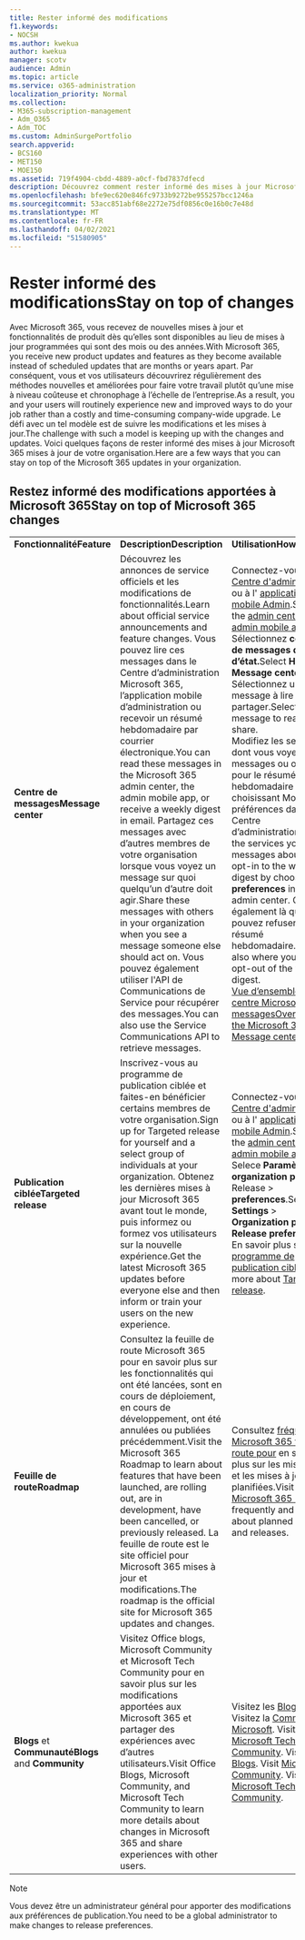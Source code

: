 ```yaml
---
title: Rester informé des modifications
f1.keywords:
- NOCSH
ms.author: kwekua
author: kwekua
manager: scotv
audience: Admin
ms.topic: article
ms.service: o365-administration
localization_priority: Normal
ms.collection:
- M365-subscription-management
- Adm_O365
- Adm_TOC
ms.custom: AdminSurgePortfolio
search.appverid:
- BCS160
- MET150
- MOE150
ms.assetid: 719f4904-cbdd-4889-a0cf-fbd7837dfecd
description: Découvrez comment rester informé des mises à jour Microsoft 365 à l’aide du centre de messages, de la publication ciblée, de la feuille de route et des blogs et Community.
ms.openlocfilehash: bfe9ec620e846fc9733b9272be955257bcc1246a
ms.sourcegitcommit: 53acc851abf68e2272e75df0856c0e16b0c7e48d
ms.translationtype: MT
ms.contentlocale: fr-FR
ms.lasthandoff: 04/02/2021
ms.locfileid: "51580905"
---
```

# <a name="stay-on-top-of-changes"></a><span data-ttu-id="8c296-103">Rester informé des modifications</span><span class="sxs-lookup"><span data-stu-id="8c296-103">Stay on top of changes</span></span>

<span data-ttu-id="8c296-104">Avec Microsoft 365, vous recevez de nouvelles mises à jour et fonctionnalités de produit dès qu’elles sont disponibles au lieu de mises à jour programmées qui sont des mois ou des années.</span><span class="sxs-lookup"><span data-stu-id="8c296-104">With Microsoft 365, you receive new product updates and features as they become available instead of scheduled updates that are months or years apart.</span></span> <span data-ttu-id="8c296-105">Par conséquent, vous et vos utilisateurs découvrirez régulièrement des méthodes nouvelles et améliorées pour faire votre travail plutôt qu’une mise à niveau coûteuse et chronophage à l’échelle de l’entreprise.</span><span class="sxs-lookup"><span data-stu-id="8c296-105">As a result, you and your users will routinely experience new and improved ways to do your job rather than a costly and time-consuming company-wide upgrade.</span></span> <span data-ttu-id="8c296-106">Le défi avec un tel modèle est de suivre les modifications et les mises à jour.</span><span class="sxs-lookup"><span data-stu-id="8c296-106">The challenge with such a model is keeping up with the changes and updates.</span></span> <span data-ttu-id="8c296-107">Voici quelques façons de rester informé des mises à jour Microsoft 365 mises à jour de votre organisation.</span><span class="sxs-lookup"><span data-stu-id="8c296-107">Here are a few ways that you can stay on top of the Microsoft 365 updates in your organization.</span></span>

## <a name="stay-on-top-of-microsoft-365-changes"></a><span data-ttu-id="8c296-108">Restez informé des modifications apportées à Microsoft 365</span><span class="sxs-lookup"><span data-stu-id="8c296-108">Stay on top of Microsoft 365 changes</span></span>

||||
|:-----|:-----|:-----|
|<span data-ttu-id="8c296-109">**Fonctionnalité**</span><span class="sxs-lookup"><span data-stu-id="8c296-109">**Feature**</span></span> <br/> |<span data-ttu-id="8c296-110">**Description**</span><span class="sxs-lookup"><span data-stu-id="8c296-110">**Description**</span></span> <br/> |<span data-ttu-id="8c296-111">**Utilisation**</span><span class="sxs-lookup"><span data-stu-id="8c296-111">**How to use**</span></span> <br/> |
|<span data-ttu-id="8c296-112">**Centre de messages**</span><span class="sxs-lookup"><span data-stu-id="8c296-112">**Message center**</span></span> <br/> |<span data-ttu-id="8c296-113">Découvrez les annonces de service officiels et les modifications de fonctionnalités.</span><span class="sxs-lookup"><span data-stu-id="8c296-113">Learn about official service announcements and feature changes.</span></span> <span data-ttu-id="8c296-114">Vous pouvez lire ces messages dans le Centre d’administration Microsoft 365, l’application mobile d’administration ou recevoir un résumé hebdomadaire par courrier électronique.</span><span class="sxs-lookup"><span data-stu-id="8c296-114">You can read these messages in the Microsoft 365 admin center, the admin mobile app, or receive a weekly digest in email.</span></span> <span data-ttu-id="8c296-115">Partagez ces messages avec d’autres membres de votre organisation lorsque vous voyez un message sur quoi quelqu’un d’autre doit agir.</span><span class="sxs-lookup"><span data-stu-id="8c296-115">Share these messages with others in your organization when you see a message someone else should act on.</span></span> <span data-ttu-id="8c296-116">Vous pouvez également utiliser l'API de Communications de Service pour récupérer des messages.</span><span class="sxs-lookup"><span data-stu-id="8c296-116">You can also use the Service Communications API to retrieve messages.</span></span>  <br/> |<span data-ttu-id="8c296-117">Connectez-vous au [Centre d'administration](../admin-overview/about-the-admin-center.md) ou à l' [application mobile Admin](../admin-overview/admin-mobile-app.md).</span><span class="sxs-lookup"><span data-stu-id="8c296-117">Sign in to the [admin center](../admin-overview/about-the-admin-center.md) or [admin mobile app](../admin-overview/admin-mobile-app.md).</span></span> <span data-ttu-id="8c296-118">Sélectionnez **centre** \> **de messages d’état d’état.**</span><span class="sxs-lookup"><span data-stu-id="8c296-118">Select **Health** \> **Message center**.</span></span> <span data-ttu-id="8c296-119">Sélectionnez un message à lire ou partager.</span><span class="sxs-lookup"><span data-stu-id="8c296-119">Select a message to read or share.</span></span>  <br/> <span data-ttu-id="8c296-120">Modifiez les services dont vous voyez les messages ou optez pour le résumé hebdomadaire en choisissant Modifier **les** préférences dans le Centre d’administration.</span><span class="sxs-lookup"><span data-stu-id="8c296-120">Change the services you see messages about or opt-in to the weekly digest by choosing **Edit preferences** in the admin center.</span></span> <span data-ttu-id="8c296-121">C’est également là que vous pouvez refuser le résumé hebdomadaire.</span><span class="sxs-lookup"><span data-stu-id="8c296-121">This is also where you can opt-out of the weekly digest.</span></span>  <br/> [<span data-ttu-id="8c296-122">Vue d’ensemble du centre Microsoft 365 messages</span><span class="sxs-lookup"><span data-stu-id="8c296-122">Overview of the Microsoft 365 Message center</span></span>](message-center.md) <br/> |
|<span data-ttu-id="8c296-123">**Publication ciblée**</span><span class="sxs-lookup"><span data-stu-id="8c296-123">**Targeted release**</span></span> <br/> |<span data-ttu-id="8c296-124">Inscrivez-vous au programme de publication ciblée et faites-en bénéficier certains membres de votre organisation.</span><span class="sxs-lookup"><span data-stu-id="8c296-124">Sign up for Targeted release for yourself and a select group of individuals at your organization.</span></span> <span data-ttu-id="8c296-125">Obtenez les dernières mises à jour Microsoft 365 avant tout le monde, puis informez ou formez vos utilisateurs sur la nouvelle expérience.</span><span class="sxs-lookup"><span data-stu-id="8c296-125">Get the latest Microsoft 365 updates before everyone else and then inform or train your users on the new experience.</span></span>  <br/> |<span data-ttu-id="8c296-126">Connectez-vous au [Centre d'administration](../admin-overview/about-the-admin-center.md) ou à l' [application mobile Admin](../admin-overview/admin-mobile-app.md).</span><span class="sxs-lookup"><span data-stu-id="8c296-126">Sign in to the [admin center](../admin-overview/about-the-admin-center.md) or [admin mobile app](../admin-overview/admin-mobile-app.md).</span></span> <span data-ttu-id="8c296-127">Selece **Paramètres** \> **organization profile** Release \> **preferences**.</span><span class="sxs-lookup"><span data-stu-id="8c296-127">Selece **Settings** \> **Organization profile** \> **Release preferences**.</span></span> <span data-ttu-id="8c296-128">En savoir plus sur le [programme de publication ciblée](release-options-in-office-365.md).</span><span class="sxs-lookup"><span data-stu-id="8c296-128">Learn more about [Targeted release](release-options-in-office-365.md).</span></span>  <br/> |
|<span data-ttu-id="8c296-129">**Feuille de route**</span><span class="sxs-lookup"><span data-stu-id="8c296-129">**Roadmap**</span></span> <br/> |<span data-ttu-id="8c296-130">Consultez la feuille de route Microsoft 365 pour en savoir plus sur les fonctionnalités qui ont été lancées, sont en cours de déploiement, en cours de développement, ont été annulées ou publiées précédemment.</span><span class="sxs-lookup"><span data-stu-id="8c296-130">Visit the Microsoft 365 Roadmap to learn about features that have been launched, are rolling out, are in development, have been cancelled, or previously released.</span></span> <span data-ttu-id="8c296-131">La feuille de route est le site officiel pour Microsoft 365 mises à jour et modifications.</span><span class="sxs-lookup"><span data-stu-id="8c296-131">The roadmap is the official site for Microsoft 365 updates and changes.</span></span>  <br/> |<span data-ttu-id="8c296-132">Consultez [fréquemment Microsoft 365 feuille de route pour](https://www.microsoft.com/microsoft-365/roadmap) en savoir plus sur les mises à jour et les mises à jour planifiées.</span><span class="sxs-lookup"><span data-stu-id="8c296-132">Visit the [Microsoft 365 Roadmap](https://www.microsoft.com/microsoft-365/roadmap) frequently and learn about planned updates and releases.</span></span>  <br/> |
|<span data-ttu-id="8c296-133">**Blogs** et **Communauté**</span><span class="sxs-lookup"><span data-stu-id="8c296-133">**Blogs** and **Community**</span></span> <br/> |<span data-ttu-id="8c296-134">Visitez Office blogs, Microsoft Community et Microsoft Tech Community pour en savoir plus sur les modifications apportées aux Microsoft 365 et partager des expériences avec d’autres utilisateurs.</span><span class="sxs-lookup"><span data-stu-id="8c296-134">Visit Office Blogs, Microsoft Community, and Microsoft Tech Community to learn more details about changes in Microsoft 365 and share experiences with other users.</span></span>  <br/> |<span data-ttu-id="8c296-p108">Visitez les [Blogs Office](https://www.microsoft.com/en-us/microsoft-365/blog/). Visitez la [Communauté Microsoft](https://answers.microsoft.com). Visitez le site [Microsoft Tech Community](https://techcommunity.microsoft.com).  </span><span class="sxs-lookup"><span data-stu-id="8c296-p108">Visit [Office Blogs](https://www.microsoft.com/en-us/microsoft-365/blog/). Visit [Microsoft Community](https://answers.microsoft.com). Visit [Microsoft Tech Community](https://techcommunity.microsoft.com).  </span></span><br/> |

> [!NOTE]
> <span data-ttu-id="8c296-138">Vous devez être un administrateur général pour apporter des modifications aux préférences de publication.</span><span class="sxs-lookup"><span data-stu-id="8c296-138">You need to be a global administrator to make changes to release preferences.</span></span>
